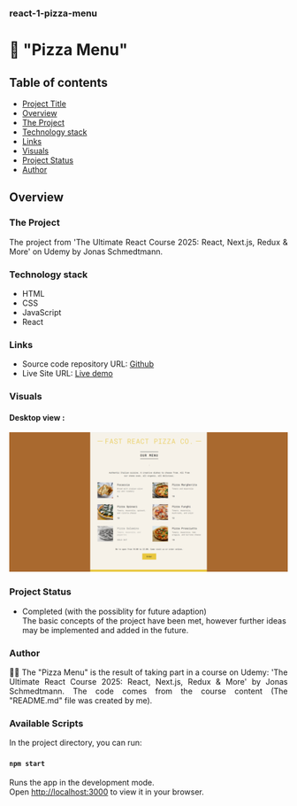 ### react-1-pizza-menu

# 🍕 "Pizza Menu"

## Table of contents

- [Project Title](#"Pizza-Menu")
- [Overview](#overview)
- [The Project](#the-project)
- [Technology stack](#technology-stack)
- [Links](#links)
- [Visuals](#visuals)
- [Project Status](#project-status)
- [Author](#author)

## Overview

### The Project

<p align="justify">The project from 'The Ultimate React Course 2025: React, Next.js, Redux & More' on Udemy by Jonas Schmedtmann.
</p>

### Technology stack

- HTML
- CSS
- JavaScript
- React

### Links

- Source code repository URL: [Github](https://github.com/basiacarvalho/react-1-pizza-menu)
- Live Site URL: [Live demo](https://basiacarvalho.github.io/javascript-course-bankist2/)

### Visuals

#### Desktop view :

![Screenshot](./public/pizza-menu-photo.png)

### Project Status

- Completed (with the possiblity for future adaption)\
  The basic concepts of the project have been met, however further ideas may be implemented and added in the future.

### Author

<p align="justify">👩‍💻 The "Pizza Menu" is the result of taking part in a course on Udemy: 'The Ultimate React Course 2025: React, Next.js, Redux & More' by Jonas Schmedtmann. The code comes from the course content (The "README.md" file was created by me).
</p>

### Available Scripts

In the project directory, you can run:

#### `npm start`

Runs the app in the development mode.\
Open [http://localhost:3000](http://localhost:3000) to view it in your browser.
